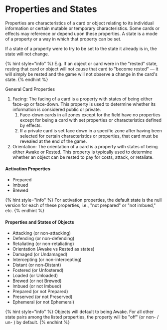 # Properties and States

Properties are characteristics of a card or object relating to its individual information or certain mutable or temporary characteristics. Some cards or effects may reference or depend upon these properties. A state is a mode of a property or a way in which that property can be set.

If a state of a property were to try to be set to the state it already is in, the state will not change.

{% hint style="info" %}
E.g. If an object or card were in the "rested" state, resting that card or object will not cause that card to "become rested" — it will simply be rested and the game will not observe a change in the card's state.
{% endhint %}

General Card Properties

1. Facing: The facing of a card is a property with states of being either face-up or face-down. This property is used to determine whether its information is considered public or private.
   1. Face-down cards in all zones except for the field have no properties except for being a card with set properties or characteristics defined by effects.
   2. If a private card is set face down in a specific zone after having been selected for certain characteristics or properties, that card must be revealed at the end of the game.
2. Orientation: The orientation of a card is a property with states of being either Awake or Rested. This property is typically used to determine whether an object can be rested to pay for costs, attack, or retaliate.



#### Activation Properties

* Prepared
* Imbued
* Brewed

{% hint style="info" %}
For activation properties, the default state is the null version for each of these properties, i.e., "not prepared" or "not imbued," etc.
{% endhint %}

#### Properties and States of Objects

* Attacking (or non-attacking)
* Defending (or non-defending)
* Retaliating (or non-retaliating)
* Orientation (Awake vs Rested as states)
* Damaged (or Undamaged)
* Intercepting (or non-intercepting)
* Distant (or non-Distant)
* Fostered (or Unfostered)
* Loaded (or Unloaded)
* Brewed (or not Brewed)
* Imbued (or not Imbued)
* Prepared (or not Prepared)
* Preserved (or not Preserved)
* Ephemeral (or not Ephemeral)

{% hint style="info" %}
Objects will default to being Awake. For all other state pairs among the listed properties, the property will be "off" (or non- / un- ) by default.
{% endhint %}
